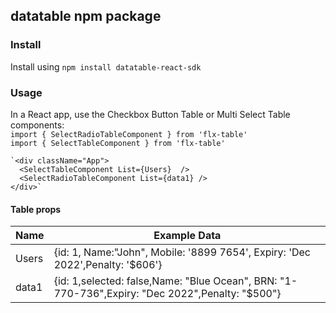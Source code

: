 ## datatable npm package


### Install

Install using `npm install datatable-react-sdk`

### Usage 
In a React app, use the Checkbox Button Table or Multi Select Table components:  
`import { SelectRadioTableComponent } from 'flx-table'`  
`import { SelectTableComponent } from 'flx-table'`  

    `<div className="App">
      <SelectTableComponent List={Users}  />
      <SelectRadioTableComponent List={data1} />
    </div>`

#### Table props

| Name        | Example Data      
| ----------- | -----------      
| Users        |  {id: 1, Name:"John", Mobile: '8899 7654', Expiry: 'Dec 2022',Penalty: '$606'}
| data1    | {id: 1,selected: false,Name: "Blue Ocean", BRN: "1-770-736",Expiry: "Dec 2022",Penalty: "$500"}       


